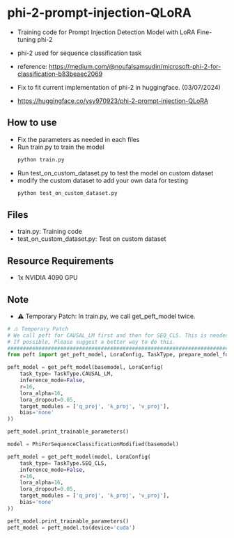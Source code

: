 # phi-2-prompt-injection-QLoRA
- Training code for Prompt Injection Detection Model with LoRA Fine-tuning phi-2

- phi-2 used for sequence classification task

- reference: https://medium.com/@noufalsamsudin/microsoft-phi-2-for-classification-b83beaec2069

- Fix to fit current implementation of phi-2 in huggingface. (03/07/2024)

- https://huggingface.co/ysy970923/phi-2-prompt-injection-QLoRA

## How to use
- Fix the parameters as needed in each files
- Run train.py to train the model
    ```python
    python train.py
    ```
- Run test_on_custom_dataset.py to test the model on custom dataset
- modify the custom dataset to add your own data for testing
    ```python
    python test_on_custom_dataset.py
    ```

## Files
- train.py: Training code
- test_on_custom_dataset.py: Test on custom dataset

## Resource Requirements
- 1x NVIDIA 4090 GPU

## Note
- ⚠️ Temporary Patch: In train.py, we call get_peft_model twice.
```python
# ⚠️ Temporary Patch
# We call peft for CAUSAL_LM first and then for SEQ_CLS. This is needed to to train the last scoring layer for PhiForSequenceClassificationModified.
# If possible, Please suggest a better way to do this.
############################################################################################################
from peft import get_peft_model, LoraConfig, TaskType, prepare_model_for_kbit_training

peft_model = get_peft_model(basemodel, LoraConfig(
    task_type= TaskType.CAUSAL_LM,
    inference_mode=False,
    r=16,
    lora_alpha=16,
    lora_dropout=0.05,
    target_modules = ['q_proj', 'k_proj', 'v_proj'],
    bias='none'
))

peft_model.print_trainable_parameters()

model = PhiForSequenceClassificationModified(basemodel)

peft_model = get_peft_model(model, LoraConfig(
    task_type= TaskType.SEQ_CLS,
    inference_mode=False,
    r=16,
    lora_alpha=16,
    lora_dropout=0.05,
    target_modules = ['q_proj', 'k_proj', 'v_proj'],
    bias='none'
))

peft_model.print_trainable_parameters()
peft_model = peft_model.to(device='cuda')
```

